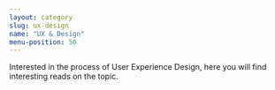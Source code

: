 ```yaml
---
layout: category
slug: ux-design
name: "UX & Design"
menu-position: 50
---
```


Interested in the process of User Experience Design, here you will find interesting reads on the topic.
